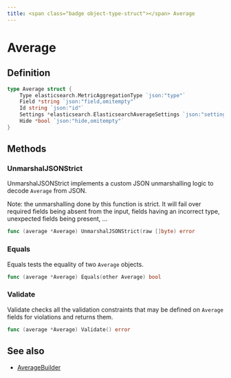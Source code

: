 ```yaml
---
title: <span class="badge object-type-struct"></span> Average
---
```

# <span class="badge object-type-struct"></span> Average

## Definition

```go
type Average struct {
    Type elasticsearch.MetricAggregationType `json:"type"`
    Field *string `json:"field,omitempty"`
    Id string `json:"id"`
    Settings *elasticsearch.ElasticsearchAverageSettings `json:"settings,omitempty"`
    Hide *bool `json:"hide,omitempty"`
}
```
## Methods

### <span class="badge object-method"></span> UnmarshalJSONStrict

UnmarshalJSONStrict implements a custom JSON unmarshalling logic to decode `Average` from JSON.

Note: the unmarshalling done by this function is strict. It will fail over required fields being absent from the input, fields having an incorrect type, unexpected fields being present, …

```go
func (average *Average) UnmarshalJSONStrict(raw []byte) error
```

### <span class="badge object-method"></span> Equals

Equals tests the equality of two `Average` objects.

```go
func (average *Average) Equals(other Average) bool
```

### <span class="badge object-method"></span> Validate

Validate checks all the validation constraints that may be defined on `Average` fields for violations and returns them.

```go
func (average *Average) Validate() error
```

## See also

 * <span class="badge builder"></span> [AverageBuilder](./builder-AverageBuilder.md)

